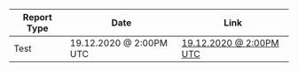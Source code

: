 | Report Type | Date                    | Link                                                |
| ----------- | ----------------------- | --------------------------------------------------- |
| Test        | 19.12.2020 @ 2:00PM UTC | [19.12.2020 @ 2:00PM UTC](19-12-2020_2.00PM-utc.md) |

<link rel="stylesheet" href="style.css">
<script>
  const state = { 'page_id': 1, 'user_id': 5 }
  const title = 'Report List'
  const url = '/reports/'

history.pushState(state, title, url)
</script>
